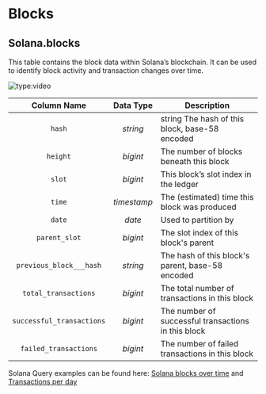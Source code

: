 # Blocks

## Solana.blocks

This table contains the block data within Solana’s blockchain. It can be used to identify block activity and transaction changes over time.

![type:video](https://dune.com/embeds/1582515/2634478/fae7d1bb-b0c0-46b6-abc3-3da1c918233e)

| Column Name               | Data Type     | Description                                         |
| :-----------------------: | :-----------: | --------------------------------------------------- |
| `hash`                    | _string_      | string The hash of this block, base-58 encoded      |
| `height`                  | _bigint_      | The number of blocks beneath this block             |
| `slot`                    | _bigint_      | This block’s slot index in the ledger               |
| `time`                    | _timestamp_   | The (estimated) time this block was produced        |
| `date`                    | _date_        | Used to partition by                                |
| `parent_slot`             | _bigint_      | The slot index of this block's parent               |
| `previous_block___hash`   | _string_      | The hash of this block's parent, base-58 encoded    |
| `total_transactions`      | _bigint_      | The total number of transactions in this block      |
| `successful_transactions` | _bigint_      | The number of successful transactions in this block |
| `failed_transactions`     | _bigint_      | The number of failed transactions in this block     |

Solana Query examples can be found here: [Solana blocks over time](https://dune.xyz/queries/389979) and [Transactions per day](https://dune.xyz/queries/390045)